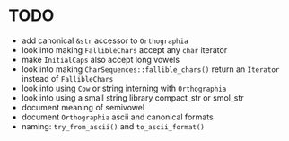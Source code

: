 # TODO

- add canonical `&str` accessor to `Orthographia`
- look into making `FallibleChars` accept any `char` iterator
- make `InitialCaps` also accept long vowels
- look into making `CharSequences::fallible_chars()` return an `Iterator` instead of `FallibleChars`
- look into using `Cow` or string interning with `Orthographia`
- look into using a small string library compact_str or smol_str 
- document meaning of semivowel
- document `Orthographia` ascii and canonical formats
- naming: `try_from_ascii()` and `to_ascii_format()`
